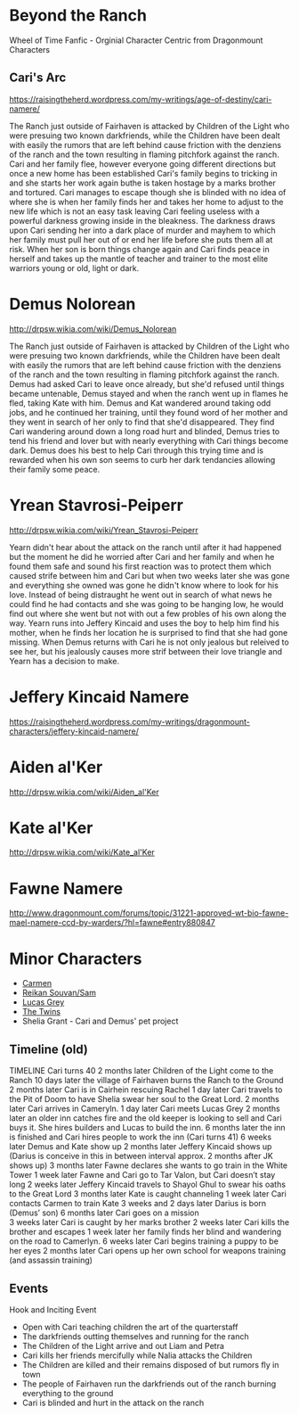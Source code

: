 # Beyond the Ranch

Wheel of Time Fanfic - Orginial Character Centric from Dragonmount Characters

## Cari's Arc

https://raisingtheherd.wordpress.com/my-writings/age-of-destiny/cari-namere/

The Ranch just outside of Fairhaven is attacked by Children of the Light who were presuing two known darkfriends, while the Children have been dealt with easily the rumors that are left behind cause friction with the denziens of the ranch and the town resulting in flaming pitchfork against the ranch. Cari and her family flee, however everyone going different directions but once a new home has been established Cari's family begins to tricking in and she starts her work again buthe is taken hostage by a marks brother and tortured. Cari manages to escape though she is blinded with no idea of where she is when her family finds her and takes her home to adjust to the new life which is not an easy task leaving Cari feeling useless with a powerful darkness growing inside in the bleakness. The darkness draws upon Cari sending her into a dark place of murder and mayhem to which her family must pull her out of or end her life before she puts them all at risk. When her son is born things change again and Cari finds peace in herself and takes up the mantle of teacher and trainer to the most elite warriors young or old, light or dark.

# Demus Nolorean

http://drpsw.wikia.com/wiki/Demus_Nolorean

The Ranch just outside of Fairhaven is attacked by Children of the Light who were presuing two known darkfriends, while the Children have been dealt with easily the rumors that are left behind cause friction with the denziens of the ranch and the town resulting in flaming pitchfork against the ranch. Demus had asked Cari to leave once already, but she'd refused until things became untenable, Demus stayed and when the ranch went up in flames he fled, taking Kate with him.  Demus and Kat wandered around taking odd jobs, and he continued her training, until they found word of her mother and they went in search of her only to find that she'd disappeared.  They find Cari wandering around down a long road hurt and blinded, Demus tries to tend his friend and lover but with nearly everything with Cari things become dark.  Demus does his best to help Cari through this trying time and is rewarded when his own son seems to curb her dark tendancies allowing their family some peace.

# Yrean Stavrosi-Peiperr

http://drpsw.wikia.com/wiki/Yrean_Stavrosi-Peiperr

Yearn didn't hear about the attack on the ranch until after it had happened but the moment he did he worried after Cari and her family and when he found them safe and sound his first reaction was to protect them which caused strife between him and Cari but when two weeks later she was gone and everything she owned was gone he didn't know where to look for his love.  Instead of being distraught he went out in search of what news he could find he had contacts and she was going to be hanging low, he would find out where she went but not with out a few probles of his own along the way.  Yearn runs into Jeffery Kincaid and uses the boy to help him find his mother, when he finds her location he is surprised to find that she had gone missing.  When Demus returns with Cari he is not only jealous but releived to see her, but his jealously causes more strif between their love triangle and Yearn has a decision to make.

# Jeffery Kincaid Namere

https://raisingtheherd.wordpress.com/my-writings/dragonmount-characters/jeffery-kincaid-namere/

# Aiden al'Ker

http://drpsw.wikia.com/wiki/Aiden_al'Ker

# Kate al'Ker

http://drpsw.wikia.com/wiki/Kate_al'Ker

# Fawne Namere

http://www.dragonmount.com/forums/topic/31221-approved-wt-bio-fawne-mael-namere-ccd-by-warders/?hl=fawne#entry880847



# Minor Characters

* [Carmen](http://drpsw.wikia.com/wiki/Carmen_Macaria)
* [Reikan Souvan/Sam](http://drpsw.wikia.com/wiki/Reikan_Souvan)
* [Lucas Grey](http://drpsw.wikia.com/wiki/Lucas_Grey)
* [The Twins](https://raisingtheherd.wordpress.com/my-writings/dragonmount-characters/kate-aiden-alker/)
* Shelia Grant - Cari and Demus' pet project

## Timeline (old)
TIMELINE 
Cari turns 40 
2 months later Children of the Light come to the Ranch 
10 days later the village of Fairhaven burns the Ranch to the Ground 
2 months later Cari is in Cairhein rescuing Rachel 
1 day later Cari travels to the Pit of Doom to have Shelia swear her soul to the Great Lord. 
2 months later Cari arrives in Cameryln. 
1 day later Cari meets Lucas Grey 
2 months later an older inn catches fire and the old keeper is looking to sell and Cari buys it.  She hires builders and Lucas to build the inn. 
6 months later the inn is finished and Cari hires people to work the inn 
(Cari turns 41) 
6 weeks later Demus and Kate show up 
2 months later Jeffery Kincaid shows up 
(Darius is conceive in this in between interval approx. 2 months after JK shows up) 
3 months later Fawne declares she wants to go train in the White Tower 
1 week later Fawne and Cari go to Tar Valon, but Cari doesn’t stay long 
2 weeks later Jeffery Kincaid travels to Shayol Ghul to swear his oaths to the Great Lord 
3 months later Kate is caught channeling 
1 week later Cari contacts Carmen to train Kate 
3 weeks and 2 days later Darius is born (Demus’ son) 
6 months later Cari goes on a mission  
3 weeks later Cari is caught by her marks brother 
2 weeks later Cari kills the brother and escapes 
1 week later her family finds her blind and wandering on the road to Camerlyn. 
6 weeks later Cari begins training a puppy to be her eyes 
2 months later Cari opens up her own school for weapons training (and assassin training)

## Events

Hook and Inciting Event
* Open with Cari teaching children the art of the quarterstaff
* The darkfriends outting themselves and running for the ranch
* The Children of the Light arrive and out Liam and Petra 
* Cari kills her friends mercifully while Nalia attacks the Children
* The Children are killed and their remains disposed of but rumors fly in town
* The people of Fairhaven run the darkfriends out of the ranch burning everything to the ground
* Cari is blinded and hurt in the attack on the ranch

